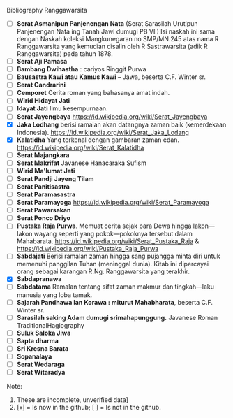 Bibliography Ranggawarsita

- [ ] **Serat Asmanipun Panjenengan Nata** (Serat Sarasilah Urutipun Panjenengan Nata ing Tanah Jawi dumugi PB VII) Isi naskah ini sama dengan Naskah koleksi Mangkunegaran no SMP/MN.245 atas nama R Ranggawarsita yang kemudian disalin oleh R Sastrawarsita (adik R Ranggawarsita) pada tahun 1878.
- [ ] **Serat Aji Pamasa**
- [ ] **Bambang Dwihastha** : cariyos Ringgit Purwa
- [ ] **Bausastra Kawi atau Kamus Kawi** – Jawa, beserta C.F. Winter sr.
- [ ] **Serat Candrarini**
- [ ] **Cemporet** Cerita roman yang bahasanya amat indah.
- [ ] **Wirid Hidayat Jati**
- [ ] **Idayat Jati** Ilmu kesempurnaan.
- [ ] **Serat Jayengbaya** https://id.wikipedia.org/wiki/Serat_Jayengbaya
- [x] **Jaka Lodhang** berisi ramalan akan datangnya zaman baik (kemerdekaan Indonesia). https://id.wikipedia.org/wiki/Serat_Jaka_Lodang
- [x] **Kalatidha** Yang terkenal dengan gambaran zaman edan. https://id.wikipedia.org/wiki/Serat_Kalatidha
- [ ] **Serat Majangkara**
- [ ] **Serat Makrifat** Javanese Hanacaraka Sufism
- [ ] **Wirid Ma'lumat Jati**
- [ ] **Serat Pandji Jayeng Tilam**
- [ ] **Serat Panitisastra**
- [ ] **Serat Paramasastra**
- [ ] **Serat Paramayoga** https://id.wikipedia.org/wiki/Serat_Paramayoga
- [ ] **Serat Pawarsakan**
- [ ] **Serat Ponco Driyo**
- [ ] **Pustaka Raja Purwa**. Memuat cerita sejak para Dewa hingga lakon—lakon wayang seperti yang pokok—pokoknya tersebut dalam Mahabarata. https://id.wikipedia.org/wiki/Serat_Pustaka_Raja & https://id.wikipedia.org/wiki/Pustaka_Raja_Purwa
- [ ] **Sabdajati** Berisi ramalan zaman hingga sang pujangga minta diri untuk memenuhi panggilan Tuhan (meninggal dunia). Kitab ini dipercayai orang sebagai karangan R.Ng. Ranggawarsita yang terakhir.
- [x] **Sabdapranawa**
- [ ] **Sabdatama** Ramalan tentang sifat zaman makmur dan tingkah—laku manusia yang loba tamak.
- [ ] **Sajarah Pandhawa lan Korawa : miturut Mahabharata**, beserta C.F. Winter sr.
- [ ] **Sarasilah saking Adam dumugi srimahapunggung.** Javanese Roman TraditionalHagiography
- [ ] **Suluk Saloka Jiwa**
- [ ] **Sapta dharma**
- [ ] **Sri Kresna Barata**
- [ ] **Sopanalaya**
- [ ] **Serat Wedaraga**
- [ ] **Serat Witaradya**

Note:  
1. These are incomplete, unverified data]
2. [x] = Is now in the github; [ ] = Is not in the github.
